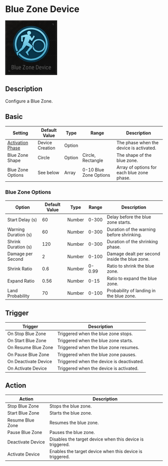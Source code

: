 # Blue Zone Device

![BlueZone Icon](../.images/DeviceIcons/Device_BlueZone.png)

## Description

Configure a Blue Zone.

## Basic

| Setting | Default Value | Type | Range | Description |
|----------------------------------------------|-------------------|------|-------|--------------------------------------------------|
| [Activation Phase](../General/Common_Device_Settings.md#activation-phase) | Device Creation | Option | | The phase when the device is activated. |
| Blue Zone Shape | Circle | Option | Circle, Rectangle | The shape of the blue zone. |
| Blue Zone Options | See below | Array | 0-10 Blue Zone Options| Array of options for each blue zone phase. |

### Blue Zone Options

| Option                | Default Value | Type | Range | Description |
|-----------------------|---------------|------|-------|--------------------------------------------------|
| Start Delay (s)       | 60            | Number | 0-300 | Delay before the blue zone starts. |
| Warning Duration (s)  | 60            | Number | 0-300 | Duration of the warning before shrinking. |
| Shrink Duration (s)   | 120           | Number | 0-300 | Duration of the shrinking phase. |
| Damage per Second     | 2             | Number | 0-100 | Damage dealt per second inside the blue zone. |
| Shrink Ratio          | 0.6           | Number | 0-0.99 | Ratio to shrink the blue zone. |
| Expand Ratio          | 0.56          | Number | 0-15 | Ratio to expand the blue zone. |
| Land Probability      | 70            | Number | 0-100 | Probability of landing in the blue zone. |

## Trigger

| Trigger | Description |
|------------------------|--------------------------------------------------------------------|
| On Stop Blue Zone | Triggered when the blue zone stops. |
| On Start Blue Zone | Triggered when the blue zone starts. |
| On Resume Blue Zone | Triggered when the blue zone resumes. |
| On Pause Blue Zone | Triggered when the blue zone pauses. |
| On Deactivate Device | Triggered when the device is deactivated. |
| On Activate Device | Triggered when the device is activated. |

## Action

| Action | Description |
|-----------------------|--------------------------------------------------------------------|
| Stop Blue Zone | Stops the blue zone. |
| Start Blue Zone | Starts the blue zone. |
| Resume Blue Zone | Resumes the blue zone. |
| Pause Blue Zone | Pauses the blue zone. |
| Deactivate Device | Disables the target device when this device is triggered. |
| Activate Device | Enables the target device when this device is triggered. |
